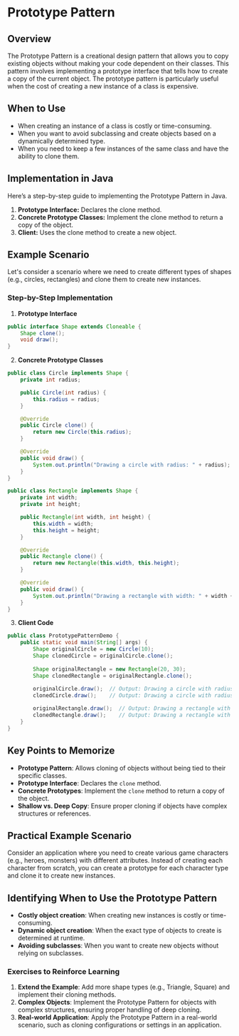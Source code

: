 # Prototype Pattern

## Overview

The Prototype Pattern is a creational design pattern that allows you to copy existing objects without making your code dependent on their classes. This pattern involves implementing a prototype interface that tells how to create a copy of the current object. The prototype pattern is particularly useful when the cost of creating a new instance of a class is expensive.

## When to Use

- When creating an instance of a class is costly or time-consuming.
- When you want to avoid subclassing and create objects based on a dynamically determined type.
- When you need to keep a few instances of the same class and have the ability to clone them.

## Implementation in Java

Here’s a step-by-step guide to implementing the Prototype Pattern in Java.

1. **Prototype Interface:** Declares the clone method.
2. **Concrete Prototype Classes:** Implement the clone method to return a copy of the object.
3. **Client:** Uses the clone method to create a new object.

## Example Scenario

Let's consider a scenario where we need to create different types of shapes (e.g., circles, rectangles) and clone them to create new instances.

### Step-by-Step Implementation

1. **Prototype Interface**

```java
public interface Shape extends Cloneable {
    Shape clone();
    void draw();
}
```

2. **Concrete Prototype Classes**

```java
public class Circle implements Shape {
    private int radius;

    public Circle(int radius) {
        this.radius = radius;
    }

    @Override
    public Circle clone() {
        return new Circle(this.radius);
    }

    @Override
    public void draw() {
        System.out.println("Drawing a circle with radius: " + radius);
    }
}

public class Rectangle implements Shape {
    private int width;
    private int height;

    public Rectangle(int width, int height) {
        this.width = width;
        this.height = height;
    }

    @Override
    public Rectangle clone() {
        return new Rectangle(this.width, this.height);
    }

    @Override
    public void draw() {
        System.out.println("Drawing a rectangle with width: " + width + " and height: " + height);
    }
}
```

3. **Client Code**

```java
public class PrototypePatternDemo {
    public static void main(String[] args) {
        Shape originalCircle = new Circle(10);
        Shape clonedCircle = originalCircle.clone();
        
        Shape originalRectangle = new Rectangle(20, 30);
        Shape clonedRectangle = originalRectangle.clone();
        
        originalCircle.draw();  // Output: Drawing a circle with radius: 10
        clonedCircle.draw();    // Output: Drawing a circle with radius: 10

        originalRectangle.draw();  // Output: Drawing a rectangle with width: 20 and height: 30
        clonedRectangle.draw();    // Output: Drawing a rectangle with width: 20 and height: 30
    }
}
```

## Key Points to Memorize

- **Prototype Pattern**: Allows cloning of objects without being tied to their specific classes.
- **Prototype Interface**: Declares the `clone` method.
- **Concrete Prototypes**: Implement the `clone` method to return a copy of the object.
- **Shallow vs. Deep Copy**: Ensure proper cloning if objects have complex structures or references.

## Practical Example Scenario

Consider an application where you need to create various game characters (e.g., heroes, monsters) with different attributes. Instead of creating each character from scratch, you can create a prototype for each character type and clone it to create new instances.

## Identifying When to Use the Prototype Pattern

- **Costly object creation**: When creating new instances is costly or time-consuming.
- **Dynamic object creation**: When the exact type of objects to create is determined at runtime.
- **Avoiding subclasses**: When you want to create new objects without relying on subclasses.

### Exercises to Reinforce Learning

1. **Extend the Example**: Add more shape types (e.g., Triangle, Square) and implement their cloning methods.
2. **Complex Objects**: Implement the Prototype Pattern for objects with complex structures, ensuring proper handling of deep cloning.
3. **Real-world Application**: Apply the Prototype Pattern in a real-world scenario, such as cloning configurations or settings in an application.

